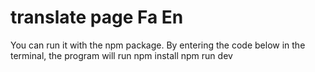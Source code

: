 # translate page Fa En
 You can run it with the npm package.
By entering the code below in the terminal, the program will run
npm install
npm run dev
